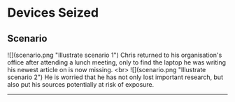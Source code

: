 # Devices Seized

## Scenario

![](scenario.png &quot;Illustrate scenario 1&quot;)
Chris returned to his organisation&#39;s office after attending a lunch meeting, only to find the laptop he was writing his newest article on is now missing.
&lt;br&gt;
![](scenario.png &quot;Illustrate scenario 2&quot;)
He is worried that he has not only lost important research, but also put his sources potentially at risk of exposure.



***